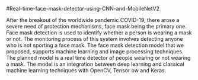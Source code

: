 #Real-time-face-mask-detector-using-CNN-and-MobileNetV2

 After the breakout of the worldwide pandemic COVID-19, there arose a severe need
 of protection mechanisms, face mask being the primary one. Face mask detection
 is used to identify whether a person is wearing a mask or not. The monitoring
 process of this system involves detecting anyone who is not sporting a face mask.
 The face mask detection model that we proposed, supports machine learning and
 image processing techniques. The planned model is a real time detector of people
 wearing or not wearing a mask. The model is an integration between deep learning
 and classical machine learning techniques with OpenCV, Tensor ow and Keras.

